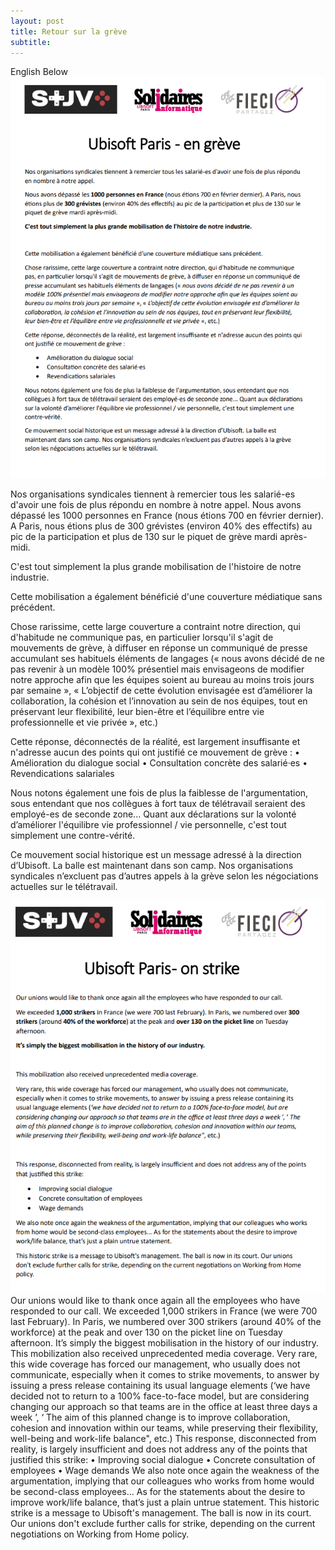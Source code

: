 ```yaml
---
layout: post
title: Retour sur la grève
subtitle: 
---
```


English Below
![SIUbiParis](../assets/img/UbisoftParis_Affichage_049.PNG)

Nos organisations syndicales tiennent à remercier tous les salarié-es d'avoir une fois de plus répondu en nombre à notre appel. 
Nous avons dépassé les 1000 personnes en France (nous étions 700 en février dernier). A Paris, nous étions plus de 300 grévistes (environ 40% des effectifs) au pic de la participation et plus de 130 sur le piquet de grève mardi après-midi.

C'est tout simplement la plus grande mobilisation de l'histoire de notre industrie.

Cette mobilisation a également bénéficié d'une couverture médiatique sans précédent.

Chose rarissime, cette large couverture a contraint notre direction, qui d'habitude ne communique pas, en particulier lorsqu'il s'agit de mouvements de grève, à diffuser en réponse un communiqué de presse accumulant ses habituels éléments de langages (« nous avons décidé de ne pas revenir à un modèle 100% présentiel mais envisageons de modifier notre approche afin que les équipes soient au bureau au moins trois jours par semaine », « L’objectif de cette évolution envisagée est d’améliorer la collaboration, la cohésion et l’innovation au sein de nos équipes, tout en préservant leur flexibilité, leur bien-être et l’équilibre entre vie professionnelle et vie privée », etc.)

Cette réponse, déconnectés de la réalité, est largement insuffisante et n'adresse aucun des points qui ont justifié ce mouvement de grève :
•	Amélioration du dialogue social
•	Consultation concrète des salarié·es
•	Revendications salariales

Nous notons également une fois de plus la faiblesse de l'argumentation, sous entendant que nos collègues à fort taux de télétravail seraient des employé-es de seconde zone... Quant aux déclarations sur la volonté d’améliorer l'équilibre vie professionnel / vie personnelle, c'est tout simplement une contre-vérité. 

Ce mouvement social historique est un message adressé à la direction d’Ubisoft. La balle est maintenant dans son camp. Nos organisations syndicales n’excluent pas d’autres appels à la grève selon les négociations actuelles sur le télétravail.



![SIUbiParis](../assets/img/UbisoftParis_Affichage_049-EN.PNG)
Our unions would like to thank once again all the employees who have responded to our call.
We exceeded 1,000 strikers in France (we were 700 last February). In Paris, we numbered over 300 strikers (around 40% of the workforce) at the peak and over 130 on the picket line on Tuesday afternoon.
It’s simply the biggest mobilisation in the history of our industry.
This mobilization also received unprecedented media coverage. 
Very rare, this wide coverage has forced our management, who usually does not communicate, especially when it comes to strike movements, to answer by issuing a press release containing its usual language elements (‘we have decided not to return to a 100% face-to-face model, but are considering changing our approach so that teams are in the office at least three days a week ’, ‘ The aim of this planned change is to improve collaboration, cohesion and innovation within our teams, while preserving their flexibility, well-being and work-life balance", etc.)
This response, disconnected from reality, is largely insufficient and does not address any of the points that justified this strike:
•	Improving social dialogue
•	Concrete consultation of employees
•	Wage demands
We also note once again the weakness of the argumentation, implying that our colleagues who works from home would be second-class employees... As for the statements about the desire to improve work/life balance, that’s just a plain untrue statement.
This historic strike is a message to Ubisoft's management. The ball is now in its court. Our unions don't exclude further calls for strike, depending on the current negotiations on Working from Home policy.
